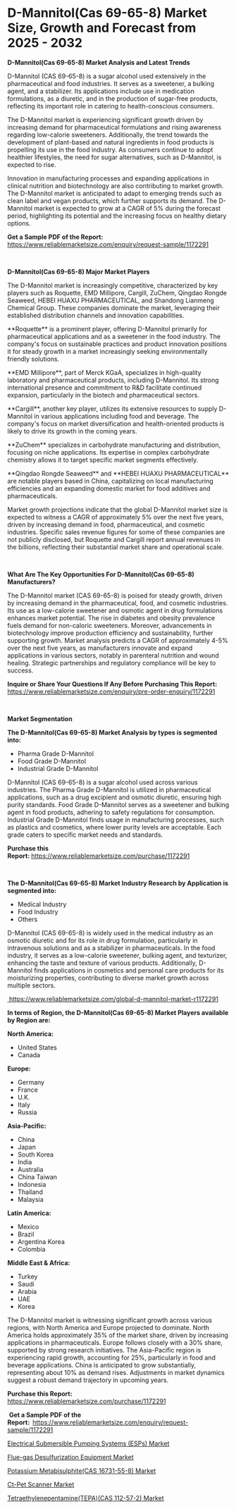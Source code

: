 <p><h1>D-Mannitol(Cas 69-65-8) Market Size, Growth and Forecast from 2025 - 2032</h1></p><p><strong>D-Mannitol(Cas 69-65-8) Market Analysis and Latest Trends</strong></p>
<p><p>D-Mannitol (CAS 69-65-8) is a sugar alcohol used extensively in the pharmaceutical and food industries. It serves as a sweetener, a bulking agent, and a stabilizer. Its applications include use in medication formulations, as a diuretic, and in the production of sugar-free products, reflecting its important role in catering to health-conscious consumers.</p><p>The D-Mannitol market is experiencing significant growth driven by increasing demand for pharmaceutical formulations and rising awareness regarding low-calorie sweeteners. Additionally, the trend towards the development of plant-based and natural ingredients in food products is propelling its use in the food industry. As consumers continue to adopt healthier lifestyles, the need for sugar alternatives, such as D-Mannitol, is expected to rise.</p><p>Innovation in manufacturing processes and expanding applications in clinical nutrition and biotechnology are also contributing to market growth. The D-Mannitol market is anticipated to adapt to emerging trends such as clean label and vegan products, which further supports its demand. The D-Mannitol market is expected to grow at a CAGR of 5% during the forecast period, highlighting its potential and the increasing focus on healthy dietary options.</p></p>
<p><strong>Get a Sample PDF of the Report:&nbsp;</strong> <a href="https://www.reliablemarketsize.com/enquiry/request-sample/1172291?utm_campaign=1898&utm_medium=2&utm_source=Github&utm_content=ia&utm_term=02022025&utm_id=d-mannitolcas-69-65-8">https://www.reliablemarketsize.com/enquiry/request-sample/1172291</a></p>
<p>&nbsp;</p>
<p><strong>D-Mannitol(Cas 69-65-8) Major Market Players</strong></p>
<p><p>The D-Mannitol market is increasingly competitive, characterized by key players such as Roquette, EMD Millipore, Cargill, ZuChem, Qingdao Rongde Seaweed, HEBEI HUAXU PHARMACEUTICAL, and Shandong Lianmeng Chemical Group. These companies dominate the market, leveraging their established distribution channels and innovation capabilities.</p><p>**Roquette** is a prominent player, offering D-Mannitol primarily for pharmaceutical applications and as a sweetener in the food industry. The company's focus on sustainable practices and product innovation positions it for steady growth in a market increasingly seeking environmentally friendly solutions.</p><p>**EMD Millipore**, part of Merck KGaA, specializes in high-quality laboratory and pharmaceutical products, including D-Mannitol. Its strong international presence and commitment to R&D facilitate continued expansion, particularly in the biotech and pharmaceutical sectors.</p><p>**Cargill**, another key player, utilizes its extensive resources to supply D-Mannitol in various applications including food and beverage. The company's focus on market diversification and health-oriented products is likely to drive its growth in the coming years.</p><p>**ZuChem** specializes in carbohydrate manufacturing and distribution, focusing on niche applications. Its expertise in complex carbohydrate chemistry allows it to target specific market segments effectively.</p><p>**Qingdao Rongde Seaweed** and **HEBEI HUAXU PHARMACEUTICAL** are notable players based in China, capitalizing on local manufacturing efficiencies and an expanding domestic market for food additives and pharmaceuticals. </p><p>Market growth projections indicate that the global D-Mannitol market size is expected to witness a CAGR of approximately 5% over the next five years, driven by increasing demand in food, pharmaceutical, and cosmetic industries. Specific sales revenue figures for some of these companies are not publicly disclosed, but Roquette and Cargill report annual revenues in the billions, reflecting their substantial market share and operational scale.</p></p>
<p>&nbsp;</p>
<p><strong>What Are The Key Opportunities For D-Mannitol(Cas 69-65-8) Manufacturers?</strong></p>
<p><p>The D-Mannitol market (CAS 69-65-8) is poised for steady growth, driven by increasing demand in the pharmaceutical, food, and cosmetic industries. Its use as a low-calorie sweetener and osmotic agent in drug formulations enhances market potential. The rise in diabetes and obesity prevalence fuels demand for non-caloric sweeteners. Moreover, advancements in biotechnology improve production efficiency and sustainability, further supporting growth. Market analysis predicts a CAGR of approximately 4-5% over the next five years, as manufacturers innovate and expand applications in various sectors, notably in parenteral nutrition and wound healing. Strategic partnerships and regulatory compliance will be key to success.</p></p>
<p><strong>Inquire or Share Your Questions If Any Before Purchasing This Report:</strong> <a href="https://www.reliablemarketsize.com/enquiry/pre-order-enquiry/1172291?utm_campaign=1898&utm_medium=2&utm_source=Github&utm_content=ia&utm_term=02022025&utm_id=d-mannitolcas-69-65-8">https://www.reliablemarketsize.com/enquiry/pre-order-enquiry/1172291</a></p>
<p>&nbsp;</p>
<p><strong>Market Segmentation</strong></p>
<p><strong>The D-Mannitol(Cas 69-65-8) Market Analysis by types is segmented into:</strong></p>
<p><ul><li>Pharma Grade D-Mannitol</li><li>Food Grade D-Mannitol</li><li>Industrial Grade D-Mannitol</li></ul></p>
<p><p>D-Mannitol (CAS 69-65-8) is a sugar alcohol used across various industries. The Pharma Grade D-Mannitol is utilized in pharmaceutical applications, such as a drug excipient and osmotic diuretic, ensuring high purity standards. Food Grade D-Mannitol serves as a sweetener and bulking agent in food products, adhering to safety regulations for consumption. Industrial Grade D-Mannitol finds usage in manufacturing processes, such as plastics and cosmetics, where lower purity levels are acceptable. Each grade caters to specific market needs and standards.</p></p>
<p><strong>Purchase this Report:&nbsp;</strong><a href="https://www.reliablemarketsize.com/purchase/1172291?utm_campaign=1898&utm_medium=2&utm_source=Github&utm_content=ia&utm_term=02022025&utm_id=d-mannitolcas-69-65-8">https://www.reliablemarketsize.com/purchase/1172291</a></p>
<p>&nbsp;</p>
<p><strong>The D-Mannitol(Cas 69-65-8) Market Industry Research by Application is segmented into:</strong></p>
<p><ul><li>Medical Industry</li><li>Food Industry</li><li>Others</li></ul></p>
<p><p>D-Mannitol (CAS 69-65-8) is widely used in the medical industry as an osmotic diuretic and for its role in drug formulation, particularly in intravenous solutions and as a stabilizer in pharmaceuticals. In the food industry, it serves as a low-calorie sweetener, bulking agent, and texturizer, enhancing the taste and texture of various products. Additionally, D-Mannitol finds applications in cosmetics and personal care products for its moisturizing properties, contributing to diverse market growth across multiple sectors.</p></p>
<p><a href="https://www.reliablemarketsize.com/global-d-mannitol-market-r1172291?utm_campaign=1898&utm_medium=2&utm_source=Github&utm_content=ia&utm_term=02022025&utm_id=d-mannitolcas-69-65-8">&nbsp;https://www.reliablemarketsize.com/global-d-mannitol-market-r1172291</a></p>
<p><strong>In terms of Region, the D-Mannitol(Cas 69-65-8) Market Players available by Region are:</strong></p>
<p>
    <p> <strong> North America: </strong>
        <ul>
            <li>United States</li>
            <li>Canada</li>
        </ul>
        </p> 
    <p> <strong> Europe: </strong>
        <ul>
            <li>Germany</li>
            <li>France</li>
            <li>U.K.</li>
            <li>Italy</li>
            <li>Russia</li>
        </ul>
        </p> 
    <p> <strong> Asia-Pacific: </strong>
        <ul>
            <li>China</li>
            <li>Japan</li>
            <li>South Korea</li>
            <li>India</li>
            <li>Australia</li>
            <li>China Taiwan</li>
            <li>Indonesia</li>
            <li>Thailand</li>
            <li>Malaysia</li>
        </ul>
        </p> 
    <p> <strong> Latin America: </strong>
        <ul>
            <li>Mexico</li>
            <li>Brazil</li>
            <li>Argentina Korea</li>
            <li>Colombia</li>
        </ul>
        </p> 
    <p> <strong> Middle East & Africa: </strong>
        <ul>
            <li>Turkey</li>
            <li>Saudi</li>
            <li>Arabia</li>
            <li>UAE</li>
            <li>Korea</li>
        </ul>
    </p>
    </p>
<p><p>The D-Mannitol market is witnessing significant growth across various regions, with North America and Europe projected to dominate. North America holds approximately 35% of the market share, driven by increasing applications in pharmaceuticals. Europe follows closely with a 30% share, supported by strong research initiatives. The Asia-Pacific region is experiencing rapid growth, accounting for 25%, particularly in food and beverage applications. China is anticipated to grow substantially, representing about 10% as demand rises. Adjustments in market dynamics suggest a robust demand trajectory in upcoming years.</p></p>
<p><strong>Purchase this Report: </strong><a href="https://www.reliablemarketsize.com/purchase/1172291?utm_campaign=1898&utm_medium=2&utm_source=Github&utm_content=ia&utm_term=02022025&utm_id=d-mannitolcas-69-65-8">https://www.reliablemarketsize.com/purchase/1172291</a></p>
<p>&nbsp;<strong>Get a Sample PDF of the Report:&nbsp;&nbsp;</strong><a href="https://www.reliablemarketsize.com/enquiry/request-sample/1172291?utm_campaign=1898&utm_medium=2&utm_source=Github&utm_content=ia&utm_term=02022025&utm_id=d-mannitolcas-69-65-8">https://www.reliablemarketsize.com/enquiry/request-sample/1172291</a></p>
<p><strong></strong></p>
<p><p><a href="https://www.linkedin.com/pulse/projected-market-revenue-electrical-submersible-pumping-systems-pk3ce?utm_campaign=1898&utm_medium=2&utm_source=Github&utm_content=ia&utm_term=02022025&utm_id=d-mannitolcas-69-65-8">Electrical Submersible Pumping Systems (ESPs) Market</a></p><p><a href="https://www.linkedin.com/pulse/flue-gas-desulfurization-equipment-market-report-creating-dkd8e?utm_campaign=1898&utm_medium=2&utm_source=Github&utm_content=ia&utm_term=02022025&utm_id=d-mannitolcas-69-65-8">Flue-gas Desulfurization Equipment Market</a></p><p><a href="https://github.com/Chiragrp22/Market-Research-Report-List-7/blob/main/potassium-metabisulphitecas-16731-55-8-market.md?utm_campaign=1898&utm_medium=2&utm_source=Github&utm_content=ia&utm_term=02022025&utm_id=d-mannitolcas-69-65-8">Potassium Metabisulphite(CAS 16731-55-8) Market</a></p><p><a href="https://www.linkedin.com/pulse/ct-pet-scanner-market-segmentation-applications-types-6apbc?utm_campaign=1898&utm_medium=2&utm_source=Github&utm_content=ia&utm_term=02022025&utm_id=d-mannitolcas-69-65-8">Ct-Pet Scanner Market</a></p><p><a href="https://github.com/muhjanaidu/Market-Research-Report-List-1/blob/main/tetraethylenepentaminetepacas-112-57-2-market.md?utm_campaign=1898&utm_medium=2&utm_source=Github&utm_content=ia&utm_term=02022025&utm_id=d-mannitolcas-69-65-8">Tetraethylenepentamine(TEPA)(CAS 112-57-2) Market</a></p></p>